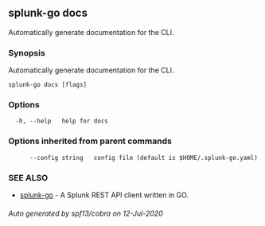 ## splunk-go docs

Automatically generate documentation for the CLI.

### Synopsis

Automatically generate documentation for the CLI.

```
splunk-go docs [flags]
```

### Options

```
  -h, --help   help for docs
```

### Options inherited from parent commands

```
      --config string   config file (default is $HOME/.splunk-go.yaml)
```

### SEE ALSO

* [splunk-go](splunk-go.md)	 - A Splunk REST API client written in GO.

###### Auto generated by spf13/cobra on 12-Jul-2020
